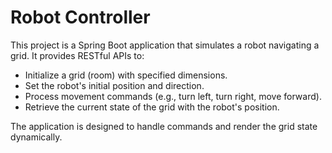 # Robot Controller

This project is a Spring Boot application that simulates a robot navigating a grid. It provides RESTful APIs to:

- Initialize a grid (room) with specified dimensions.
- Set the robot's initial position and direction.
- Process movement commands (e.g., turn left, turn right, move forward).
- Retrieve the current state of the grid with the robot's position.

The application is designed to handle commands and render the grid state dynamically.
